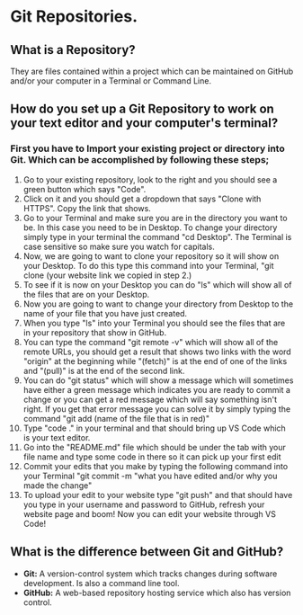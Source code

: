 # Git Repositories.

## What is a Repository?
They are files contained within a project which can be maintained on GitHub and/or your computer in a Terminal or Command Line. 

## How do you set up a Git Repository to work on your text editor and your computer's terminal?
 ### First you have to **Import** your existing project or directory into Git. Which can be accomplished by following these steps;

 1. Go to your existing repository, look to the right and you should see a green button which says "Code". 
 2. Click on it and you should get a dropdown that says "Clone with HTTPS". Copy the link that shows.
 3. Go to your Terminal and make sure you are in the directory you want to be. In this case you need to be in Desktop. To change your directory simply type in your terminal the command "cd Desktop". The Terminal is case sensitive so make sure you watch for capitals.
 4. Now, we are going to want to clone your repository so it will show on your Desktop. To do this type this command into your Terminal, "git clone (your website link we copied in step 2.)
 5. To see if it is now on your Desktop you can do "ls" which will show all of the files that are on your Desktop.
 6. Now you are going to want to change your directory from Desktop to the name of your file that you have just created.
 7. When you type "ls" into your Terminal you should see the files that are in your repository that show in GitHub. 
 8. You can type the command "git remote -v" which will show all of the remote URLs, you should get a result that shows two links with the word "origin" at the beginning while "(fetch)" is at the end of one of the links and "(pull)" is at the end of the second link. 
 9. You can do "git status" which will show a message which will sometimes have either a green message which indicates you are ready to commit a change or you can get a red message which will say something isn't right. If you get that error message you can solve it by simply typing the command "git add (name of the file that is in red)" 
 10. Type "code ." in your terminal and that should bring up VS Code which is your text editor.
 11. Go into the "README.md" file which should be under the tab with your file name and type some code in there so it can pick up your first edit
 12. Commit your edits that you make by typing the following command into your Terminal "git commit -m "what you have edited and/or why you made the change"
 13. To upload your edit to your website type "git push" and that should have you type in your username and password to GitHub, refresh your website page and boom! Now you can edit your website through VS Code!


## What is the difference between Git and GitHub?
- **Git:** A version-control system which tracks changes during software development. Is also a command line tool.
- **GitHub:** A web-based repository hosting service which also has version control.





